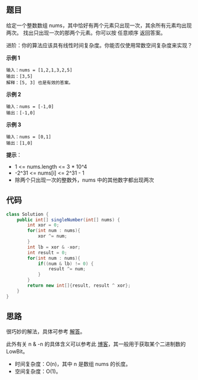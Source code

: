 ## 题目
给定一个整数数组 nums，其中恰好有两个元素只出现一次，其余所有元素均出现两次。 找出只出现一次的那两个元素。你可以按 任意顺序 返回答案。

进阶：你的算法应该具有线性时间复杂度。你能否仅使用常数空间复杂度来实现？

**示例 1**
```
输入：nums = [1,2,1,3,2,5]
输出：[3,5]
解释：[5, 3] 也是有效的答案。
```

**示例 2**
```
输入：nums = [-1,0]
输出：[-1,0]
```

**示例 3**
```
输入：nums = [0,1]
输出：[1,0]
```

**提示**：

* 1 <= nums.length <= 3 * 10^4
* -2^31 <= nums[i] <= 2^31 - 1
* 除两个只出现一次的整数外，nums 中的其他数字都出现两次

## 代码
```JAVA
class Solution {
    public int[] singleNumber(int[] nums) {
        int xor = 0;
        for(int num : nums){
            xor ^= num;
        }
        int lb = xor & -xor;
        int result = 0;
        for(int num : nums){
            if((num & lb) != 0) {
                result ^= num;
            }
        }
        return new int[]{result, result ^ xor};
    }
}
```

## 思路

很巧妙的解法，具体可参考 [解答](https://leetcode-cn.com/problems/single-number-iii/solution/zhi-chu-xian-yi-ci-de-shu-zi-iii-by-leet-4i8e/)。

此外有关 n & -n 的具体含义可以参考此 [博客](https://blog.csdn.net/oyoung_2012/article/details/79932394)，其一般用于获取某个二进制数的 LowBit。

* 时间复杂度：O(n)，其中 n 是数组 nums 的长度。
* 空间复杂度：O(1)。